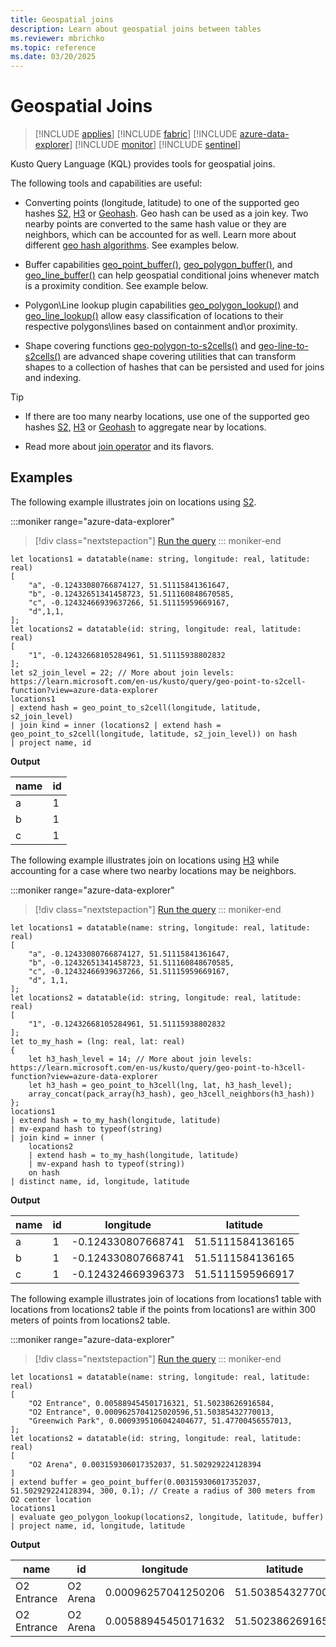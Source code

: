 ```yaml
---
title: Geospatial joins
description: Learn about geospatial joins between tables
ms.reviewer: mbrichko
ms.topic: reference
ms.date: 03/20/2025
---
```


# Geospatial Joins

> [!INCLUDE [applies](../includes/applies-to-version/applies.md)] [!INCLUDE [fabric](../includes/applies-to-version/fabric.md)] [!INCLUDE [azure-data-explorer](../includes/applies-to-version/azure-data-explorer.md)] [!INCLUDE [monitor](../includes/applies-to-version/monitor.md)] [!INCLUDE [sentinel](../includes/applies-to-version/sentinel.md)]

Kusto Query Language (KQL) provides tools for geospatial joins.

The following tools and capabilities are useful:

* Converting points (longitude, latitude) to one of the supported geo hashes [S2](geo-point-to-s2cell-function.md), [H3](geo-point-to-h3cell-function.md) or [Geohash](geo-point-to-geohash-function.md). Geo hash can be used as a join key. Two nearby points are converted to the same hash value or they are neighbors, which can be accounted for as well. Learn more about different [geo hash algorithms](geospatial-grid-systems.md). See examples below.


* Buffer capabilities [geo_point_buffer()](geo-point-buffer-function.md), [geo_polygon_buffer()](geo-polygon-buffer-function.md), and [geo_line_buffer()](geo-line-buffer-function.md) can help geospatial conditional joins whenever match is a proximity condition. See example below.


* Polygon\Line lookup plugin capabilities [geo_polygon_lookup()](geo-polygon-lookup-plugin.md) and [geo_line_lookup()](geo-line-lookup-plugin.md) allow easy classification of locations to their respective polygons\lines based on containment and\or proximity.


* Shape covering functions [geo-polygon-to-s2cells()](geo-polygon-to-s2cells-function.md) and [geo-line-to-s2cells()](geo-line-to-s2cells-function.md) are advanced shape covering utilities that can transform shapes to a collection of hashes that can be persisted and used for joins and indexing.

> [!TIP]
>
> * If there are too many nearby locations, use one of the supported geo hashes [S2](geo-point-to-s2cell-function.md), [H3](geo-point-to-h3cell-function.md) or [Geohash](geo-point-to-geohash-function.md) to aggregate near by locations.
>
> * Read more about [join operator](join-operator.md) and its flavors.

## Examples

The following example illustrates join on locations using [S2](geo-point-to-s2cell-function.md).

:::moniker range="azure-data-explorer"
> [!div class="nextstepaction"]
> <a href="https://dataexplorer.azure.com/clusters/help/databases/Samples?query=H4sIAAAAAAAAA61SS27bMBDd6xQDr2xAssSvKAdGTpATFIVASxObCU26JJWmRQ9f2mkiZRmgnBVn%2BH4DWkxg%2FaCT8S4S2MOoU66DxbXTZ9xBTMG4Y5kfuaNJ05hbAbXNjYyZ75viWwH5rPSqhKrZEsoZa1TTSqlaTmhbgiBbQQgRihMmieRt%2BYY4zAgqBWGccKFayj4QslFcybYRSvyDDAsIl7JjnWQtlXIW6USX%2B0S%2Bi4yrkuQqvt8VdhmZfopsxq8HJkv7UpFGUMU7SRZemFINVYy%2Bq0faP3njeosvaLMBSu%2BgruHBBwR98FOC6xhu47iDU0qXuKtrizq47dkMwUf%2FmLaDP9foqinWz1NMvv4xYfhVH9FXlwxPVfJVpANaWz1ObrjGvX8x%2BHOvf08Bq2vqCl8vNquGYv4DxR%2FA14RuhJOOp%2BwuE%2FY3wj75%2Fo1w%2FbGceS3l51ibzHNL8Wwy1R6McxhgvVj8f9LZgHc3iix4Cf4JhwTXr1uCGf8CcjE1xt4CAAA%3D" target="_blank">Run the query</a>
::: moniker-end

```kusto
let locations1 = datatable(name: string, longitude: real, latitude: real)
[
    "a", -0.12433080766874127, 51.51115841361647,
    "b", -0.12432651341458723, 51.511160848670585,
    "c", -0.12432466939637266, 51.51115959669167,
    "d",1,1,
];
let locations2 = datatable(id: string, longitude: real, latitude: real)
[
    "1", -0.12432668105284961, 51.51115938802832
];
let s2_join_level = 22; // More about join levels: https://learn.microsoft.com/en-us/kusto/query/geo-point-to-s2cell-function?view=azure-data-explorer
locations1
| extend hash = geo_point_to_s2cell(longitude, latitude, s2_join_level)
| join kind = inner (locations2 | extend hash = geo_point_to_s2cell(longitude, latitude, s2_join_level)) on hash
| project name, id  
```

**Output**

|name|id|
|-|-|
|a|1|
|b|1|
|c|1|

The following example illustrates join on locations using [H3](geo-point-to-h3cell-function.md) while accounting for a case where two nearby locations may be neighbors.

:::moniker range="azure-data-explorer"
> [!div class="nextstepaction"]
> <a href="https://dataexplorer.azure.com/clusters/help/databases/Samples?query=H4sIAAAAAAAAA5VT246bMBB95yusfSISBIzBOImifkG%2FoKqQA07wxrGzxqSbXv69g0mA7Uu18MT4XObMGCUcUqbmThrdYbRHDXfwHpQINb%2BILeqclfoUAUifpOsbKFnBFRSAM3%2Bvgm8BgueFv0QoTtc4ywlJWVpSysocZ2WECrwuMMYFyzGhmOZlNDIOMyOjBSY5zgtWZmRi0JTljJZpwYoHpV5Qcko3ZENJmVE6m2yKDdQxfZo0wMARjoLvu0AtM2cfMsvm84nxsn%2FKcFpkLN9QvGiGMJZmjGRPd2eqy71qedeCe6j0aWHxVP%2Fl1Qd0Szy0UuImFBBwvkNJgr4aKxA%2FmN6hVyM18sfdFrXOXbttkijBrV5fZG1NZ45uXZtLInTcd8m575xJ3nph78lJmPgKdBc7E7ekFkrFx17Xw3C%2B3KT4sec%2FeyviYUaxeL8qcLX%2FtgZNgU7ldSoIN%2BoMwXyk6GOE1c7zubX8XtVGwybCK6%2FPla%2BED%2Bwq8pqjVKWFPLUHY7vpeBX8gWFOVzf4jcS7E7pBj4bmGYfTJucdrgB%2FuQ2B%2BJPiDHL3qzDHcLwBA8QP9iwBskdSa2FROGafro%2F%2F%2FKz3yPmf%2F4gz2h9DM43snITNoOHPjJBsFnd0Vv8Lpkv0ydIDAAA%3D" target="_blank">Run the query</a>
::: moniker-end

```kusto
let locations1 = datatable(name: string, longitude: real, latitude: real)
[
    "a", -0.12433080766874127, 51.51115841361647,
    "b", -0.12432651341458723, 51.511160848670585,
    "c", -0.12432466939637266, 51.51115959669167,
    "d", 1,1,
];
let locations2 = datatable(id: string, longitude: real, latitude: real)
[
    "1", -0.12432668105284961, 51.51115938802832
];
let to_my_hash = (lng: real, lat: real)
{
    let h3_hash_level = 14; // More about join levels: https://learn.microsoft.com/en-us/kusto/query/geo-point-to-h3cell-function?view=azure-data-explorer
    let h3_hash = geo_point_to_h3cell(lng, lat, h3_hash_level);
    array_concat(pack_array(h3_hash), geo_h3cell_neighbors(h3_hash))
};
locations1
| extend hash = to_my_hash(longitude, latitude)
| mv-expand hash to typeof(string)
| join kind = inner (
    locations2
    | extend hash = to_my_hash(longitude, latitude)
    | mv-expand hash to typeof(string))
    on hash
| distinct name, id, longitude, latitude
```

**Output**

|name|id|longitude|latitude|
|-|-|-|-|
|a|1|-0.124330807668741|51.5111584136165|
|b|1|-0.124330807668741|51.5111584136165|
|c|1|-0.124324669396373|	51.5111595966917


The following example illustrates join of locations from locations1 table with locations from locations2 table if the points from locations1 are within 300 meters of points from locations2 table.


:::moniker range="azure-data-explorer"
> [!div class="nextstepaction"]
> <a href="https://dataexplorer.azure.com/clusters/help/databases/Samples?query=H4sIAAAAAAAAA52STUvDQBCG7%2FkVQ08thHa%2Fk7V4EBGPepdStskkxqa7ZbPxA%2FzxbtraKCiIO6cd5pl552VaDNC6woTG2Y7CJZQmxNi0OLVmhxfQBd%2FYOo1Ftm5CX8aUR9PGRGTG%2Fyx5SCC%2ByR2DGxu8sQVOUiBzQmSeayGFJDSjijOagqRzSRjPFVOaKpmL9DeWaMVkRgRlESBSq%2FTA8lwKzrKMEMpP7K1HtC9N8Qj3xm%2FPONeSEkUEE0SoLDvMFgMopJKx88Cvlkn71Qb2zYam%2FJcJVx6tOcngVGoeVdCMS0Z49umAjsHibjnXIlkl74CvAW0Jm76q0EcVNbr13jU2rI%2Bp6V%2B7pcAJGYbT2RIWC7iO8gKCAW%2FKpu%2FAVUMB7DCg76DybgdRc4E2%2Fs9GJONhDNqeTdsPTY6i2rfa2XXr3LbfT0frvng0upOeNprFNnvvnrAIMFxXCk35I%2FABkBiw35YCAAA%3D" target="_blank">Run the query</a>
::: moniker-end

```kusto
let locations1 = datatable(name: string, longitude: real, latitude: real)
[
    "O2 Entrance", 0.005889454501716321, 51.50238626916584,
    "O2 Entrance", 0.0009625704125020596,51.50385432770013,
    "Greenwich Park", 0.0009395106042404677, 51.47700456557013,
];
let locations2 = datatable(id: string, longitude: real, latitude: real)
[
    "O2 Arena", 0.003159306017352037, 51.502929224128394
]
| extend buffer = geo_point_buffer(0.003159306017352037, 51.502929224128394, 300, 0.1); // Create a radius of 300 meters from O2 center location
locations1
| evaluate geo_polygon_lookup(locations2, longitude, latitude, buffer)
| project name, id, longitude, latitude
```

**Output**

|name|id|longitude|latitude|
|-|-|-|-|
|O2 Entrance|O2 Arena|0.00096257041250206|51.5038543277001|
|O2 Entrance|O2 Arena|0.00588945450171632|51.5023862691658|